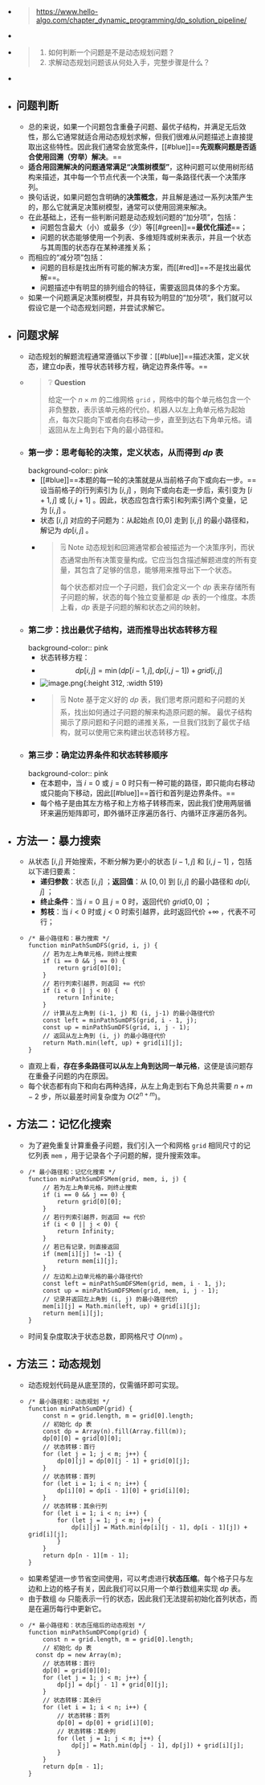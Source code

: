 - > https://www.hello-algo.com/chapter_dynamic_programming/dp_solution_pipeline/
-
- > 1. 如何判断一个问题是不是动态规划问题？
  > 2. 求解动态规划问题该从何处入手，完整步骤是什么？
-
- ## 问题判断
	- 总的来说，如果一个问题包含重叠子问题、最优子结构，并满足无后效性，那么它通常就适合用动态规划求解，但我们很难从问题描述上直接提取出这些特性。因此我们通常会放宽条件，[[#blue]]==**先观察问题是否适合使用回溯（穷举）解决**。==
	- **适合用回溯解决的问题通常满足“决策树模型”**，这种问题可以使用树形结构来描述，其中每一个节点代表一个决策，每一条路径代表一个决策序列。
	- 换句话说，如果问题包含明确的**决策概念**，并且解是通过一系列决策产生的，那么它就满足决策树模型，通常可以使用回溯来解决。
	- 在此基础上，还有一些判断问题是动态规划问题的“加分项”，包括：
		- 问题包含最大（小）或最多（少）等[[#green]]==**最优化描述**==；
		- 问题的状态能够使用一个列表、多维矩阵或树来表示，并且一个状态与其周围的状态存在某种递推关系；
	- 而相应的“减分项”包括：
		- 问题的目标是找出所有可能的解决方案，而[[#red]]==不是找出最优解==。
		- 问题描述中有明显的排列组合的特征，需要返回具体的多个方案。
	- 如果一个问题满足决策树模型，并具有较为明显的“加分项“，我们就可以假设它是一个动态规划问题，并尝试求解它。
- ## 问题求解
	- 动态规划的解题流程通常遵循以下步骤：[[#blue]]==描述决策，定义状态，建立dp表，推导状态转移方程，确定边界条件等。==
	- > ❔ **Question**
	  >
	  > 给定一个 $n\times m$ 的二维网格 `grid` ，网格中的每个单元格包含一个非负整数，表示该单元格的代价。机器人以左上角单元格为起始点，每次只能向下或者向右移动一步，直至到达右下角单元格。请返回从左上角到右下角的最小路径和。
	- ### 第一步：思考每轮的决策，定义状态，从而得到 $dp$ 表
	  background-color:: pink
		- [[#blue]]==本题的每一轮的决策就是从当前格子向下或向右一步。==设当前格子的行列索引为 $[i,j]$ ，则向下或向右走一步后，索引变为 $[i+1,j]$ 或 $[i,j+1]$ 。因此，状态应包含行索引和列索引两个变量，记为 $[i,j]$ 。
		- 状态 $[i,j]$ 对应的子问题为：从起始点 [0,0] 走到 $[i,j]$ 的最小路径和，解记为 $dp[i,j]$ 。
		- > 🗒️ Note
		  > 动态规划和回溯通常都会被描述为一个决策序列，而状态通常由所有决策变量构成。它应当包含描述解题进度的所有变量，其包含了足够的信息，能够用来推导出下一个状态。
		  >
		  > 每个状态都对应一个子问题，我们会定义一个 $dp$ 表来存储所有子问题的解，状态的每个独立变量都是 $dp$ 表的一个维度。本质上看，$dp$ 表是子问题的解和状态之间的映射。
	- ### 第二步：找出最优子结构，进而推导出状态转移方程
	  background-color:: pink
		- 状态转移方程：
		- $$dp[i,j]=\min(dp[i-1,j],dp[i,j-1])+grid[i,j]$$
		- ![image.png](../assets/image_1689587963911_0.png){:height 312, :width 519}
		- > 🗒️ Note
		  > 基于定义好的 $dp$ 表，我们思考原问题和子问题的关系，找出如何通过子问题的解来构造原问题的解。
		  最优子结构揭示了原问题和子问题的递推关系，一旦我们找到了最优子结构，就可以使用它来构建出状态转移方程。
	- ### 第三步：确定边界条件和状态转移顺序
	  background-color:: pink
		- 在本题中，当 $i=0$ 或 $j=0$ 时只有一种可能的路径，即只能向右移动或只能向下移动，因此[[#blue]]==首行和首列是边界条件。==
		- 每个格子是由其左方格子和上方格子转移而来，因此我们使用两层循环来遍历矩阵即可，即外循环正序遍历各行、内循环正序遍历各列。
- ## 方法一：暴力搜索
	- 从状态 $[i,j]$ 开始搜索，不断分解为更小的状态 $[i−1,j]$ 和 $[i,j−1]$ ，包括以下递归要素：
		- **递归参数**：状态 $[i,j]$ ；**返回值**：从 $[0,0]$ 到 $[i,j]$ 的最小路径和 $dp[i,j]$ ；
		- **终止条件**：当 $i=0$ 且 $j=0$ 时，返回代价 $grid[0,0]$ ；
		- **剪枝**：当 $i<0$ 时或 $j<0$ 时索引越界，此时返回代价 $+\infty$ ，代表不可行；
	- ```
	  /* 最小路径和：暴力搜索 */
	  function minPathSumDFS(grid, i, j) {
	      // 若为左上角单元格，则终止搜索
	      if (i == 0 && j == 0) {
	          return grid[0][0];
	      }
	      // 若行列索引越界，则返回 +∞ 代价
	      if (i < 0 || j < 0) {
	          return Infinite;
	      }
	      // 计算从左上角到 (i-1, j) 和 (i, j-1) 的最小路径代价
	      const left = minPathSumDFS(grid, i - 1, j);
	      const up = minPathSumDFS(grid, i, j - 1);
	      // 返回从左上角到 (i, j) 的最小路径代价
	      return Math.min(left, up) + grid[i][j];
	  }
	  
	  ```
	- 直观上看，**存在多条路径可以从左上角到达同一单元格**，这便是该问题存在重叠子问题的内在原因。
	- 每个状态都有向下和向右两种选择，从左上角走到右下角总共需要 $n+m−2$ 步，所以最差时间复杂度为 $O(2^{n+m})$。
- ## 方法二：记忆化搜索
	- 为了避免重复计算重叠子问题，我们引入一个和网格 `grid` 相同尺寸的记忆列表 `mem` ，用于记录各个子问题的解，提升搜索效率。
	- ```
	  /* 最小路径和：记忆化搜索 */
	  function minPathSumDFSMem(grid, mem, i, j) {
	      // 若为左上角单元格，则终止搜索
	      if (i == 0 && j == 0) {
	          return grid[0][0];
	      }
	      // 若行列索引越界，则返回 +∞ 代价
	      if (i < 0 || j < 0) {
	          return Infinity;
	      }
	      // 若已有记录，则直接返回
	      if (mem[i][j] != -1) {
	          return mem[i][j];
	      }
	      // 左边和上边单元格的最小路径代价
	      const left = minPathSumDFSMem(grid, mem, i - 1, j);
	      const up = minPathSumDFSMem(grid, mem, i, j - 1);
	      // 记录并返回左上角到 (i, j) 的最小路径代价
	      mem[i][j] = Math.min(left, up) + grid[i][j];
	      return mem[i][j];
	  }
	  ```
	- 时间复杂度取决于状态总数，即网格尺寸 $O(nm)$ 。
- ## 方法三：动态规划
	- 动态规划代码是从底至顶的，仅需循环即可实现。
	- ```
	  /* 最小路径和：动态规划 */
	  function minPathSumDP(grid) {
	      const n = grid.length, m = grid[0].length;
	      // 初始化 dp 表
	      const dp = Array(n).fill(Array.fill(m));
	      dp[0][0] = grid[0][0];
	      // 状态转移：首行
	      for (let j = 1; j < m; j++) {
	          dp[0][j] = dp[0][j - 1] + grid[0][j];
	      }
	      // 状态转移：首列
	      for (let i = 1; i < n; i++) {
	          dp[i][0] = dp[i - 1][0] + grid[i][0];
	      }
	      // 状态转移：其余行列
	      for (let i = 1; i < n; i++) {
	          for (let j = 1; j < m; j++) {
	              dp[i][j] = Math.min(dp[i][j - 1], dp[i - 1][j]) + grid[i][j];
	          }
	      }
	      return dp[n - 1][m - 1];
	  }
	  ```
	- 如果希望进一步节省空间使用，可以考虑进行**状态压缩**。每个格子只与左边和上边的格子有关，因此我们可以只用一个单行数组来实现 $dp$ 表。
	- 由于数组 `dp` 只能表示一行的状态，因此我们无法提前初始化首列状态，而是在遍历每行中更新它。
	- ```
	  /* 最小路径和：状态压缩后的动态规划 */
	  function minPathSumDPComp(grid) {
	      const n = grid.length, m = grid[0].length;
	      // 初始化 dp 表
	  	const dp = new Array(m);
	      // 状态转移：首行
	      dp[0] = grid[0][0];
	      for (let j = 1; j < m; j++) {
	          dp[j] = dp[j - 1] + grid[0][j];
	      }
	      // 状态转移：其余行
	      for (let i = 1; i < n; i++) {
	          // 状态转移：首列
	          dp[0] = dp[0] + grid[i][0];
	          // 状态转移：其余列
	          for (let j = 1; j < m; j++) {
	              dp[j] = Math.min(dp[j - 1], dp[j]) + grid[i][j];
	          }
	      }
	      return dp[m - 1];
	  }
	  
	  ```